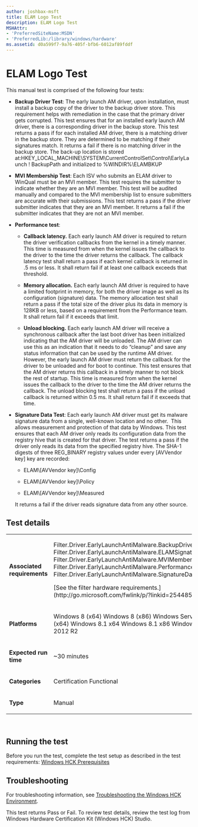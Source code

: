 ```yaml
---
author: joshbax-msft
title: ELAM Logo Test
description: ELAM Logo Test
MSHAttr:
- 'PreferredSiteName:MSDN'
- 'PreferredLib:/library/windows/hardware'
ms.assetid: d0a599f7-9a76-405f-bfb6-6012af89fddf
---
```


# ELAM Logo Test


This manual test is comprised of the following four tests:

-   **Backup Driver Test**: The early launch AM driver, upon installation, must install a backup copy of the driver to the backup driver store. This requirement helps with remediation in the case that the primary driver gets corrupted. This test ensures that for an installed early launch AM driver, there is a corresponding driver in the backup store. This test returns a pass if for each installed AM driver, there is a matching driver in the backup store. They are determined to be matching if their signatures match. It returns a fail if there is no matching driver in the backup store. The back-up location is stored at:HKEY\_LOCAL\_MACHINE\\SYSTEM\\CurrentControlSet\\Control\\EarlyLaunch ! BackupPath and initialized to %WINDIR%\\ELAMBKUP

-   **MVI Membership Test**: Each ISV who submits an ELAM driver to WinQual must be an MVI member. This test requires the submitter to indicate whether they are an MVI member. This test will be audited manually and compared to the MVI membership list to ensure submitters are accurate with their submissions. This test returns a pass if the driver submitter indicates that they are an MVI member. It returns a fail if the submitter indicates that they are not an MVI member.

-   **Performance test**:

    -   **Callback latency.** Each early launch AM driver is required to return the driver verification callbacks from the kernel in a timely manner. This time is measured from when the kernel issues the callback to the driver to the time the driver returns the callback. The callback latency test shall return a pass if each kernel callback is returned in .5 ms or less. It shall return fail if at least one callback exceeds that threshold.

    -   **Memory allocation.** Each early launch AM driver is required to have a limited footprint in memory, for both the driver image as well as its configuration (signature) data. The memory allocation test shall return a pass if the total size of the driver plus its data in memory is 128KB or less, based on a requirement from the Performance team. It shall return fail if it exceeds that limit.

    -   **Unload blocking.** Each early launch AM driver will receive a synchronous callback after the last boot driver has been initialized indicating that the AM driver will be unloaded. The AM driver can use this as an indication that it needs to do “cleanup” and save any status information that can be used by the runtime AM driver. However, the early launch AM driver must return the callback for the driver to be unloaded and for boot to continue. This test ensures that the AM driver returns this callback in a timely manner to not block the rest of startup. This time is measured from when the kernel issues the callback to the driver to the time the AM driver returns the callback. The unload blocking test shall return a pass if the unload callback is returned within 0.5 ms. It shall return fail if it exceeds that time.

-   **Signature Data Test**: Each early launch AM driver must get its malware signature data from a single, well-known location and no other.  This allows measurement and protection of that data by Windows. This test ensures that each AM driver only reads its configuration data from the registry hive that is created for that driver. The test returns a pass if the driver only reads its data from the specified registry hive. The SHA-1 digests of three REG\_BINARY registry values under every \[AVVendor key\] key are recorded:

    -   ELAM\\\[AVVendor key\]\\Config

    -   ELAM\\\[AVVendor key\]\\Policy

    -   ELAM\\\[AVVendor key\]\\Measured

    It returns a fail if the driver reads signature data from any other source.

## Test details


<table>
<colgroup>
<col width="50%" />
<col width="50%" />
</colgroup>
<tbody>
<tr class="odd">
<td><p><strong>Associated requirements</strong></p></td>
<td><p>Filter.Driver.EarlyLaunchAntiMalware.BackupDriver Filter.Driver.EarlyLaunchAntiMalware.ELAMSignatureAttributes Filter.Driver.EarlyLaunchAntiMalware.MVIMembership Filter.Driver.EarlyLaunchAntiMalware.Performance Filter.Driver.EarlyLaunchAntiMalware.SignatureData</p>
<p>[See the filter hardware requirements.](http://go.microsoft.com/fwlink/p/?linkid=254485)</p></td>
</tr>
<tr class="even">
<td><p><strong>Platforms</strong></p></td>
<td><p>Windows 8 (x64) Windows 8 (x86) Windows Server 2012 (x64) Windows 8.1 x64 Windows 8.1 x86 Windows Server 2012 R2</p></td>
</tr>
<tr class="odd">
<td><p><strong>Expected run time</strong></p></td>
<td><p>~30 minutes</p></td>
</tr>
<tr class="even">
<td><p><strong>Categories</strong></p></td>
<td><p>Certification Functional</p></td>
</tr>
<tr class="odd">
<td><p><strong>Type</strong></p></td>
<td><p>Manual</p></td>
</tr>
</tbody>
</table>

 

## Running the test


Before you run the test, complete the test setup as described in the test requirements: [Windows HCK Prerequisites](windows-hck-prerequisites.md)

## Troubleshooting


For troubleshooting information, see [Troubleshooting the Windows HCK Environment](troubleshooting-the-windows-hck-environment.md).

This test returns Pass or Fail. To review test details, review the test log from Windows Hardware Certification Kit (Windows HCK) Studio.

 

 






